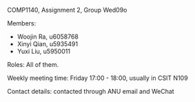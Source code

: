 COMP1140, Assignment 2, Group Wed09o

Members:
* Woojin Ra, u6058768
* Xinyi Qian, u5935491
* Yuxi Liu, u5950011

Roles:
All of them.

Weekly meeting time:
Friday 17:00 - 18:00, usually in CSIT N109

Contact details: contacted through ANU email and WeChat